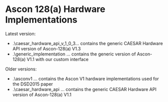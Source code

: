 Ascon 128(a) Hardware Implementations
==============

Latest version:
- .\caesar_hardware_api_v_1_0_3... contains the generic CAESAR Hardware API version of Ascon-128(a) V1.3 
- .\generic_implementation ... contains the generic version of Ascon-128(a) V1.1 with our custom interface

Older versions:
- .\asconv1 ... contains the Ascon V1 hardware implementations used for the DSD2015 paper
- .\caesar_hardware_api ... contains the generic CAESAR Hardware API version of Ascon-128(a) V1.1


